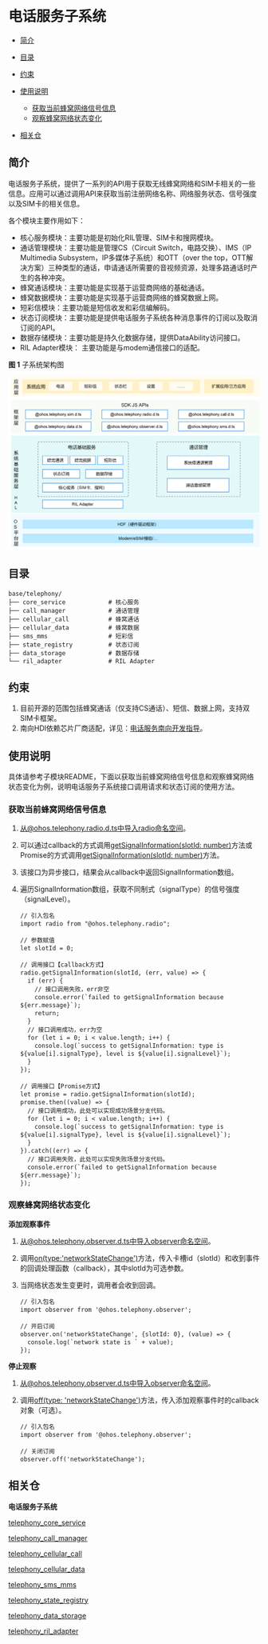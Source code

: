 # 电话服务子系统<a name="ZH-CN_TOPIC_0000001162422291"></a>

-   [简介](#section104mcpsimp)
-   [目录](#section119mcpsimp)
-   [约束](#section123mcpsimp)
-   [使用说明](#section128mcpsimp)
    -   [获取当前蜂窝网络信号信息](#section1458213210369)
    -   [观察蜂窝网络状态变化](#section750135512369)

-   [相关仓](#section152mcpsimp)

## 简介<a name="section104mcpsimp"></a>

电话服务子系统，提供了一系列的API用于获取无线蜂窝网络和SIM卡相关的一些信息。应用可以通过调用API来获取当前注册网络名称、网络服务状态、信号强度以及SIM卡的相关信息。

各个模块主要作用如下：

-   核心服务模块：主要功能是初始化RIL管理、SIM卡和搜网模块。
-   通话管理模块：主要功能是管理CS（Circuit Switch，电路交换）、IMS（IP Multimedia Subsystem，IP多媒体子系统）和OTT（over the top，OTT解决方案）三种类型的通话，申请通话所需要的音视频资源，处理多路通话时产生的各种冲突。
-   蜂窝通话模块：主要功能是实现基于运营商网络的基础通话。
-   蜂窝数据模块：主要功能是实现基于运营商网络的蜂窝数据上网。
-   短彩信模块：主要功能是短信收发和彩信编解码。
-   状态订阅模块：主要功能是提供电话服务子系统各种消息事件的订阅以及取消订阅的API。
-   数据存储模块：主要功能是持久化数据存储，提供DataAbility访问接口。
-   RIL Adapter模块： 主要功能是与modem通信接口的适配。

**图 1**   子系统架构图

![](figures/zh-cn_architecture-of-telephony-subsystem.png)

## 目录<a name="section119mcpsimp"></a>

```
base/telephony/
├── core_service            # 核心服务
├── call_manager            # 通话管理
├── cellular_call           # 蜂窝通话
├── cellular_data           # 蜂窝数据
├── sms_mms                 # 短彩信
├── state_registry          # 状态订阅
├── data_storage            # 数据存储
└── ril_adapter             # RIL Adapter
```

## 约束<a name="section123mcpsimp"></a>

1.  目前开源的范围包括蜂窝通话（仅支持CS通话）、短信、数据上网，支持双SIM卡框架。
2.  南向HDI依赖芯片厂商适配，详见：[电话服务南向开发指导](../device-dev/subsystems/subsys-tel-overview.md)。

## 使用说明<a name="section128mcpsimp"></a>

具体请参考子模块README，下面以获取当前蜂窝网络信号信息和观察蜂窝网络状态变化为例，说明电话服务子系统接口调用请求和状态订阅的使用方法。

### 获取当前蜂窝网络信号信息<a name="section1458213210369"></a>

1.  从@ohos.telephony.radio.d.ts中导入radio命名空间。
2.  可以通过callback的方式调用[getSignalInformation\(slotId: number\)](../application-dev/reference/apis-telephony-kit/js-apis-radio.md#radiogetsignalinformation7)方法或Promise的方式调用[getSignalInformation\(slotId: number\)](../application-dev/reference/apis-telephony-kit/js-apis-radio.md#radiogetsignalinformation7-1)方法。
3.  该接口为异步接口，结果会从callback中返回SignalInformation数组。
4.  遍历SignalInformation数组，获取不同制式（signalType）的信号强度（signalLevel）。

    ```
    // 引入包名
    import radio from "@ohos.telephony.radio";
    
    // 参数赋值
    let slotId = 0;
    
    // 调用接口【callback方式】
    radio.getSignalInformation(slotId, (err, value) => {
      if (err) {
        // 接口调用失败，err非空
        console.error(`failed to getSignalInformation because ${err.message}`);
        return;
      }
      // 接口调用成功，err为空
      for (let i = 0; i < value.length; i++) {
        console.log(`success to getSignalInformation: type is ${value[i].signalType}, level is ${value[i].signalLevel}`);
      }
    });
    
    // 调用接口【Promise方式】
    let promise = radio.getSignalInformation(slotId);
    promise.then((value) => {
      // 接口调用成功，此处可以实现成功场景分支代码。
      for (let i = 0; i < value.length; i++) {
        console.log(`success to getSignalInformation: type is ${value[i].signalType}, level is ${value[i].signalLevel}`);
      }
    }).catch((err) => {
      // 接口调用失败，此处可以实现失败场景分支代码。
      console.error(`failed to getSignalInformation because ${err.message}`);
    });
    ```


### 观察蜂窝网络状态变化<a name="section750135512369"></a>

**添加观察事件**

1.  从@ohos.telephony.observer.d.ts中导入observer命名空间。
2.  调用[on\(type:'networkStateChange'\)](../application-dev/reference/apis-telephony-kit/js-apis-observer.md#observeronnetworkstatechange-1)方法，传入卡槽id（slotId）和收到事件的回调处理函数（callback），其中slotId为可选参数。
3.  当网络状态发生变更时，调用者会收到回调。

    ```
    // 引入包名
    import observer from '@ohos.telephony.observer';
    
    // 开启订阅
    observer.on('networkStateChange', {slotId: 0}, (value) => {
      console.log(`network state is ` + value);
    });
    ```


**停止观察**

1.  从@ohos.telephony.observer.d.ts中导入observer命名空间。
2.  调用[off\(type: 'networkStateChange'\)](../application-dev/reference/apis-telephony-kit/js-apis-observer.md#observeroffnetworkstatechange)方法，传入添加观察事件时的callback对象（可选）。

    ```
    // 引入包名
    import observer from '@ohos.telephony.observer';
    
    // 关闭订阅
    observer.off('networkStateChange');
    ```


## 相关仓<a name="section152mcpsimp"></a>

**电话服务子系统**

[telephony\_core\_service](https://gitee.com/openharmony/telephony_core_service/blob/master/README_zh.md)

[telephony\_call\_manager](https://gitee.com/openharmony/telephony_call_manager/blob/master/README_zh.md)

[telephony\_cellular\_call](https://gitee.com/openharmony/telephony_cellular_call/blob/master/README_zh.md)

[telephony\_cellular\_data](https://gitee.com/openharmony/telephony_cellular_data/blob/master/README_zh.md)

[telephony\_sms\_mms](https://gitee.com/openharmony/telephony_sms_mms/blob/master/README_zh.md)

[telephony\_state\_registry](https://gitee.com/openharmony/telephony_state_registry/blob/master/README_zh.md)

[telephony\_data\_storage](https://gitee.com/openharmony/telephony_data_storage/blob/master/README_zh.md)

[telephony\_ril\_adapter](https://gitee.com/openharmony/telephony_ril_adapter/blob/master/README_zh.md)